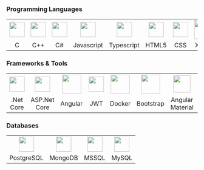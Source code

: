 <h3>Programming Languages</h3>
<table>
  <tr>
    <td align="center">
      <img width="40px" height="40px" src="https://cdn.jsdelivr.net/gh/devicons/devicon@latest/icons/c/c-original.svg" />
    </td>
    <td align="center">
      <img width="40px" height="40px" src="https://cdn.jsdelivr.net/gh/devicons/devicon@latest/icons/cplusplus/cplusplus-original.svg" />
    </td>
    <td align="center">
      <img width="40px" height="40px" src="https://cdn.jsdelivr.net/gh/devicons/devicon@latest/icons/csharp/csharp-original.svg" />
    </td>
    <td align="center">
      <img width="40px" height="40px" src="https://cdn.jsdelivr.net/gh/devicons/devicon@latest/icons/javascript/javascript-original.svg" />
    </td>
    <td align="center">
      <img width="40px" height="40px" src="https://cdn.jsdelivr.net/gh/devicons/devicon@latest/icons/typescript/typescript-original.svg" />
    </td>
    <td align="center">
      <img width="40px" height="40px" src="https://cdn.jsdelivr.net/gh/devicons/devicon@latest/icons/html5/html5-original.svg" />
    </td>
    <td align="center">
      <img width="40px" height"40px" src="https://cdn.jsdelivr.net/gh/devicons/devicon@latest/icons/css3/css3-original.svg" />
    </td>
    <td align="center">
      <img width="50px" height"50px" src="https://user-images.githubusercontent.com/7389110/64734952-8a06ae80-d4df-11e9-830a-2c451a6c0694.png" />
    </td>
  </tr>
  <tr>
    <td align="center">
      C
    </td>
    <td align="center">
      C++
    </td>
    <td align="center">
      C#
    </td>
    <td align="center">
      Javascript
    </td>
    <td align="center">
      Typescript
    </td>
    <td align="center">
      HTML5
    </td>
    <td align="center">
      CSS
    </td>
    <td align="center">
      XAML
    </td>
  </tr>
</table>

<h3>Frameworks & Tools</h3>
<table>
  <tr>
    <td align="center">
      <img width="40px" height"40px" src="https://upload.wikimedia.org/wikipedia/commons/thumb/e/ee/.NET_Core_Logo.svg/1200px-.NET_Core_Logo.svg.png" />
    </td>
    <td align="center">
      <img width="40px" height"40px" src="https://upload.wikimedia.org/wikipedia/commons/thumb/e/ee/.NET_Core_Logo.svg/1200px-.NET_Core_Logo.svg.png" />
    </td>
    <td align="center">
      <img width="50px" height"50px" src="https://cdn.jsdelivr.net/gh/devicons/devicon@latest/icons/angular/angular-original.svg" />
    </td>
     <td align="center">
      <img width="40px" height"40px" src="https://cdn.worldvectorlogo.com/logos/jwt-3.svg" />
    </td>
    <td align="center">
      <img width="50px" height"50px" src="https://cdn.jsdelivr.net/gh/devicons/devicon@latest/icons/docker/docker-original.svg" />
    </td>
    <td align="center">
      <img width="50px" height"50px" src="https://cdn.jsdelivr.net/gh/devicons/devicon@latest/icons/bootstrap/bootstrap-original.svg" />
    </td>
    <td align="center">
      <img width="45px" height"45px" src="https://cdn.jsdelivr.net/gh/devicons/devicon@latest/icons/angularmaterial/angularmaterial-original.svg" />
    </td>
    <td align="center">
      <img width="40px" height"40px" src="https://cdn.jsdelivr.net/gh/devicons/devicon@latest/icons/nodejs/nodejs-original.svg" />
    </td>
    <td align="center">
      <img width="40px" height"40px" src="https://cdn.jsdelivr.net/gh/devicons/devicon@latest/icons/rabbitmq/rabbitmq-original.svg" />
    </td>
    <td align="center">
      <img width="50px" height"50px" src="https://cdn.jsdelivr.net/gh/devicons/devicon@latest/icons/dot-net/dot-net-original.svg" />
    </td>
    <td align="center">
      <img width="50px" height"50px" src="https://cdn.jsdelivr.net/gh/devicons/devicon@latest/icons/dot-net/dot-net-original.svg" />
    </td>
  </tr>
  <tr>
    <td align="center">
      .Net Core
    </td>
    <td align="center">
      ASP.Net Core
    </td>
    <td align="center">
      Angular
    </td>
    <td align="center">
      JWT
    </td>
    <td align="center">
      Docker
    </td>
    <td align="center">
      Bootstrap
    </td>
    <td align="center">
      Angular Material
    </td>
    <td align="center">
      Node.js
    </td>
    <td align="center">
      RabbitMQ
    </td>
    <td align="center">
      WPF
    </td>
    <td align="center">
      WinForm
    </td>
  </tr>
</table>

<h3>Databases</h3>
<table>
  <tr>
    <td align="center">
      <img width="40px" height"40px" src="https://cdn.jsdelivr.net/gh/devicons/devicon@latest/icons/postgresql/postgresql-original.svg" />
    </td>
    <td align="center">
      <img width="40px" height"40px" src="https://cdn.jsdelivr.net/gh/devicons/devicon@latest/icons/mongodb/mongodb-original.svg" />
    </td>
    <td align="center">
      <img width="40px" height"40px" src="https://cdn.jsdelivr.net/gh/devicons/devicon@latest/icons/microsoftsqlserver/microsoftsqlserver-original.svg" />
    </td>
    <td align="center">
      <img width="40px" height"40px" src="https://cdn.jsdelivr.net/gh/devicons/devicon@latest/icons/mysql/mysql-original.svg" />
    </td>
  </tr>
  <tr>
    <td align="center">
      PostgreSQL
    </td>
    <td align="center">
      MongoDB
    </td>
    <td align="center">
      MSSQL
    </td>
    <td align="center">
      MySQL
    </td>
  </tr>
</table>
